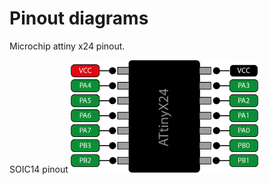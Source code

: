 # Pinout diagrams

Microchip attiny x24 pinout.

SOIC14 pinout
<img src="https://github.com/jakorten/UPDI/blob/main/images/tinyx24_pinout.png" alt="tinyx24 basic pinout" title="tinyx24 basic pinout" width="300"/>
